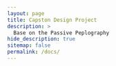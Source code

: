 ```yaml
---
layout: page
title: Capston Design Project
description: >
  Base on the Passive Peplography
hide_description: true
sitemap: false
permalink: /docs/
---
```



